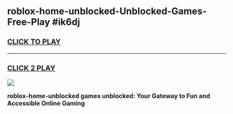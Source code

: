 
## roblox-home-unblocked-Unblocked-Games-Free-Play #ik6dj
<h3>
<a href="https://us.freeplayer.one?title=roblox-home-unblocked&ref=9M">CLICK TO PLAY</a></h3>
<hr>

<h3>
<a href="https://us.freeplayer.one?title=roblox-home-unblocked&ref=9M">CLICK 2 PLAY</a>
  
</h3>

<a href="https://us.freeplayer.one?title=roblox-home-unblocked&ref=9M"><img src="https://clearcache.store/games.png"></a>


**roblox-home-unblocked games unblocked: Your Gateway to Fun and Accessible Online Gaming**
